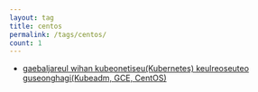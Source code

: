 ```yaml
---
layout: tag
title: centos
permalink: /tags/centos/
count: 1
---
```


- [gaebaljareul wihan kubeonetiseu(Kubernetes) keulreoseuteo guseonghagi(Kubeadm, GCE, CentOS)](https://futurecreator.github.io/2019/02/25/kubernetes-cluster-on-google-compute-engine-for-developers/)
